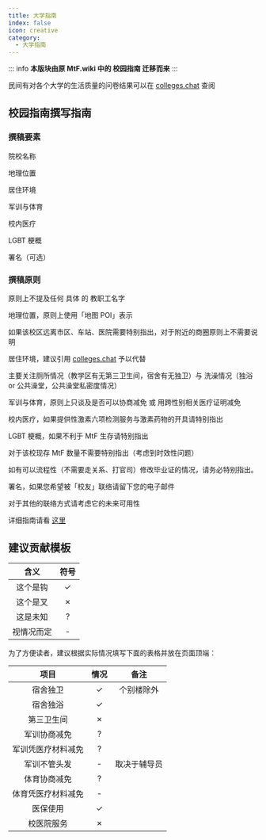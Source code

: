 ```yaml
---
title: 大学指南
index: false
icon: creative
category:
  - 大学指南
---
```


::: info
**本版块由原 MtF.wiki 中的 校园指南 迁移而来**
:::

民间有对各个大学的生活质量的问卷结果可以在 [colleges.chat](https://colleges.chat) 查阅

## 校园指南撰写指南

### 撰稿要素

院校名称

地理位置

居住环境

军训与体育

校内医疗

LGBT 梗概

署名（可选）

### 撰稿原则

原则上不提及任何 具体 的 教职工名字

地理位置，原则上使用「地图 POI」表示

如果该校区远离市区、车站、医院需要特别指出，对于附近的商圈原则上不需要说明

居住环境，建议引用 [colleges.chat](https://colleges.chat) 予以代替

主要关注厕所情况（教学区有无第三卫生间，宿舍有无独卫）与 洗澡情况（独浴 or 公共澡堂，公共澡堂私密度情况）

军训与体育，原则上只谈及是否可以协商减免 或 用跨性别相关医疗证明减免

校内医疗，如果提供性激素六项检测服务与激素药物的开具请特别指出

LGBT 梗概，如果不利于 MtF 生存请特别指出

对于该校现存 MtF 数量不需要特别指出（考虑到时效性问题）

如有可以流程性（不需要走关系、打官司）修改毕业证的情况，请务必特别指出。

署名，如果您希望被「校友」联络请留下您的电子邮件

对于其他的联络方式请考虑它的未来可用性

详细指南请看 [这里](../contributor-guide/campus.html)

## 建议贡献模板

|    含义    | 符号 |
| :--------: | :--: |
|  这个是钩  |  ✓   |
|  这个是叉  |  ✗   |
|  这是未知  |  ?   |
| 视情况而定 |  -   |

为了方便读者，建议根据实际情况填写下面的表格并放在页面顶端：

|        项目        | 情况 |     备注     |
| :----------------: | :--: | :----------: |
|      宿舍独卫      |  ✓   |  个别楼除外  |
|      宿舍独浴      |  ✓   |
|     第三卫生间     |  ✗   |
|    军训协商减免    |  ?   |
| 军训凭医疗材料减免 |  ?   |
|    军训不管头发    |  -   | 取决于辅导员 |
|    体育协商减免    |  ?   |
| 体育凭医疗材料减免 |  -   |
|      医保使用      |  ✓   |
|     校医院服务     |  ✗   |
